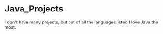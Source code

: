 # Java_Projects
I don't have many projects, but out of all the languages listed I love Java the most.
